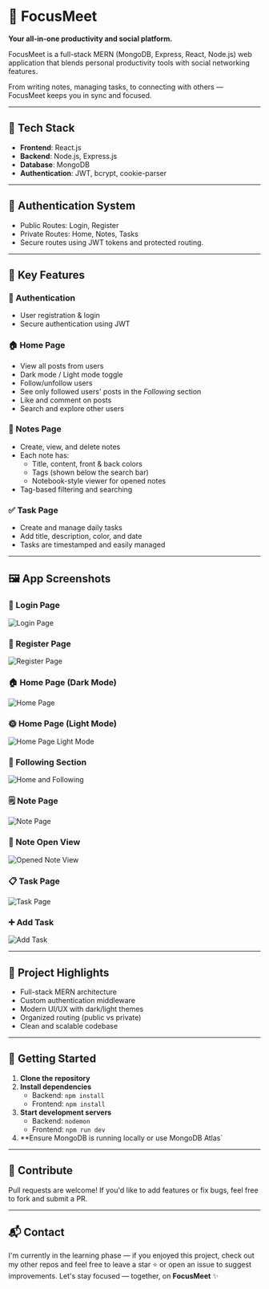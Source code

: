 # 📱 FocusMeet

**Your all-in-one productivity and social platform.**

FocusMeet is a full-stack MERN (MongoDB, Express, React, Node.js) web application that blends personal productivity tools with social networking features.

From writing notes, managing tasks, to connecting with others — FocusMeet keeps you in sync and focused.

---

## 🔧 Tech Stack

- **Frontend**: React.js
- **Backend**: Node.js, Express.js
- **Database**: MongoDB
- **Authentication**: JWT, bcrypt, cookie-parser

---

## 🔐 Authentication System

- Public Routes: Login, Register
- Private Routes: Home, Notes, Tasks
- Secure routes using JWT tokens and protected routing.

---

## 🌟 Key Features

### 👤 Authentication
- User registration & login
- Secure authentication using JWT

### 🏠 Home Page
- View all posts from users
- Dark mode / Light mode toggle
- Follow/unfollow users
- See only followed users' posts in the *Following* section
- Like and comment on posts
- Search and explore other users

### 📝 Notes Page
- Create, view, and delete notes
- Each note has:
  - Title, content, front & back colors
  - Tags (shown below the search bar)
  - Notebook-style viewer for opened notes
- Tag-based filtering and searching

### ✅ Task Page
- Create and manage daily tasks
- Add title, description, color, and date
- Tasks are timestamped and easily managed

---

## 🖼️ App Screenshots

### 📲 Login Page
![Login Page](./Frontend/./public/loginpageimage.png)

### 🧾 Register Page
![Register Page](./Frontend/./public/Registerpageimag.png)

### 🏠 Home Page (Dark Mode)
![Home Page](./Frontend/./public/HomepageImage.png)

### 🌞 Home Page (Light Mode)
![Home Page Light Mode](./Frontend/./public/dark-mode-light-mode.png)

### 👥 Following Section
![Home and Following](./Frontend/./public/HomepageandFollowingpageimag.png)

### 🗒️ Note Page
![Note Page](./Frontend/./public/Notepageimage.png)

### 📖 Note Open View
![Opened Note View](./Frontend/./public/notepageviewnote.png)

### 📋 Task Page
![Task Page](./Frontend/./public/Taskpageimag.png)

### ➕ Add Task
![Add Task](./Frontend/./public/create-tasks.png)

---

## 📌 Project Highlights

- Full-stack MERN architecture
- Custom authentication middleware
- Modern UI/UX with dark/light themes
- Organized routing (public vs private)
- Clean and scalable codebase

---

## 🚀 Getting Started

1. **Clone the repository**
2. **Install dependencies**
   - Backend: `npm install`
   - Frontend: `npm install`
3. **Start development servers**
   - Backend: `nodemon`
   - Frontend: `npm run dev`
4. **Ensure MongoDB is running locally or use MongoDB Atlas`

---

## 🤝 Contribute

Pull requests are welcome! If you'd like to add features or fix bugs, feel free to fork and submit a PR.

---

## 📬 Contact

I'm currently in the learning phase — if you enjoyed this project, check out my other repos and feel free to leave a star ⭐ or open an issue to suggest improvements. Let's stay focused — together, on **FocusMeet** ✨